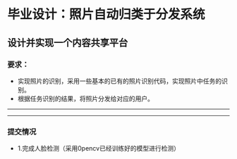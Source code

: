 # 毕业设计：照片自动归类于分发系统
##  设计并实现一个内容共享平台
### 要求：


*  实现照片的识别，采用一些基本的已有的照片识别代码，实现照片中任务的识别。
* 根据任务识别的结果，将照片分发给对应的用户。
_ _ _ 
_ _ _

### 提交情况
* 1.完成人脸检测（采用0pencv已经训练好的模型进行检测）
  

